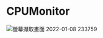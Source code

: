 # CPUMonitor
![螢幕擷取畫面 2022-01-08 233759](https://user-images.githubusercontent.com/58894500/148650499-36371565-9f69-4808-b47d-36f9a0cfa5bb.png)
